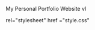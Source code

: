 My Personal Portfolio Website
vl<!DOCTYPE html>
<html>
  <head>
    <link> rel="stylesheet" href ="style.css" <link/>
       <title> My personal portfolio <title/>
  </head>
    <body>
      <h1> welcome to Ryan Koh's home on the internet!</h1>
      <img src="https://drive.google.com/file/d/0B-w8A6gBKN87NkRZNG9JUDdOMFU/view?ts=59014243/>
      <h2> about </h2>
      <p> Hi my name is ryan Koh and I am from <a href="http://dunmanhigh.moe.edu.sg">Dunman High</a> singapore </p>
      <h2> more about me </h2>
      <p> Tell us more about what you like to do and include one hyperlink to the website</p>
      <h2> Projects </h2>
      <p> I like playing and watching soccer<a href="https://www.premierleague.com/">Premier League</a>
        </body>
    </html>
